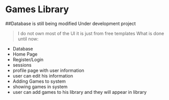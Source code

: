 # Games Library
##Database is still being modified
Under development project
> I do not own most of the UI it is just from free templates
What is done until now:
- Database
- Home Page
- Register/Login
- sessions
- profile page with user information
- user can edit his information
- Adding Games to system
- showing games in system
- user can add games to his library and they will appear in library
